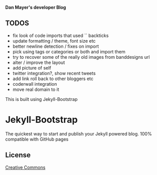 __Dan Mayer's developer Blog__

## TODOS
* fix look of code imports that used `` backticks
* update formatting / theme, font size etc
* better newline detection / fixes on import
* pick using tags or categories or both and import them
* try to recover some of the really old images from banddesigns url
* alter / improve the layout
* add picture of self
* twitter integration?, show recent tweets
* add link roll back to other bloggers etc
* coderwall integration
* move real domain to it

This is built using Jekyll-Bootstrap

# Jekyll-Bootstrap
The quickest way to start and publish your Jekyll powered blog. 100% compatible with GitHub pages

## License

[Creative Commons](http://creativecommons.org/licenses/by-nc-sa/3.0/)
